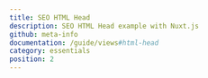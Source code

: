 ```yaml
---
title: SEO HTML Head
description: SEO HTML Head example with Nuxt.js
github: meta-info
documentation: /guide/views#html-head
category: essentials
position: 2
---
```

